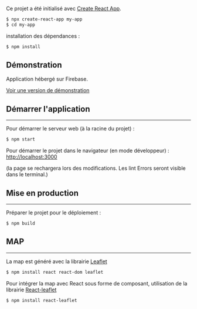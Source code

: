 Ce projet a été initialisé avec [Create React App](https://github.com/facebook/create-react-app).

```sh
$ npx create-react-app my-app
$ cd my-app
```
installation des dépendances :
```sh
$ npm install
```

## Démonstration

Application hébergé sur Firebase.

[Voir une version de démonstration](https://airbnb-clone-e32af.web.app/)

## Démarrer l'application
***

Pour démarrer le serveur web (à la racine du projet) :
```sh
$ npm start
```

Pour démarrer le projet dans le navigateur (en mode développeur) :
[http://localhost:3000](http://localhost:3000)

(la page se rechargera lors des modifications.
Les lint Errors seront visible dans le terminal.)

## Mise en production
***

Préparer le projet pour le déploiement :

```sh
$ npm build
```

## MAP
***

La map est généré avec la librairie 
[Leaflet](https://leafletjs.com/)

```sh
$ npm install react react-dom leaflet
```

Pour intégrer la map avec React sous forme de composant, utilisation 
de la 
librairie 
[React-leaflet](https://react-leaflet.js.org/)

```sh
$ npm install react-leaflet
```



